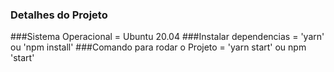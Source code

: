 




### Detalhes do Projeto

###Sistema Operacional = Ubuntu 20.04
###Instalar dependencias = 'yarn' ou 'npm install'
###Comando para rodar o Projeto = 'yarn start' ou npm 'start'


